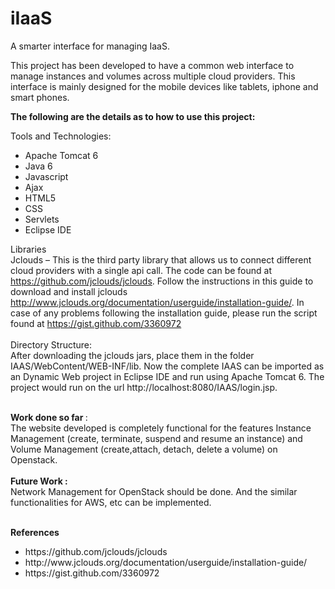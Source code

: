 iIaaS
=====

A smarter interface for managing IaaS. <br>

This project has been developed to have a common web interface to manage instances and volumes across multiple cloud providers. This interface is mainly designed for the mobile devices like tablets, iphone and smart phones. <br>

<b>The following are the details as to how to use this project: </b> <br>

Tools and Technologies: 
<ul>
  <li>Apache Tomcat 6 </li>
  <li>Java 6 </li>
  <li>Javascript </li>
  <li>Ajax </li>
  <li>HTML5 </li>
  <li>CSS </li>
  <li>Servlets </li>
  <li>Eclipse IDE </li>
</ul>

Libraries <br>
  Jclouds – This is the third party library that allows us to connect different cloud providers with a single api call. The code can be found at https://github.com/jclouds/jclouds. Follow the instructions in this guide to download and install jclouds http://www.jclouds.org/documentation/userguide/installation-guide/. In case of any problems following the installation guide, please run the script found at https://gist.github.com/3360972
<br><br>
Directory Structure: <br>
  After downloading the jclouds jars, place them in the folder IAAS/WebContent/WEB-INF/lib. 
Now the complete IAAS can be imported as an Dynamic Web project in Eclipse IDE and run using Apache Tomcat 6. The project would run on the url http://localhost:8080/IAAS/login.jsp. <br>
<br>

<b> Work done so far </b> : <br>
	The website developed is completely functional for the features Instance Management (create, terminate, suspend and resume an instance) and Volume Management (create,attach, detach, delete a volume) on Openstack.
<br><br>
<b>
Future Work :
</b> <br>
	Network Management for OpenStack should be done. And the similar functionalities for AWS, etc can be implemented.

<br>
<b>
References
</b> <br>
<ul>
  <li>https://github.com/jclouds/jclouds</li>
  <li>http://www.jclouds.org/documentation/userguide/installation-guide/</li>
  <li>https://gist.github.com/3360972</li>
</ul>
